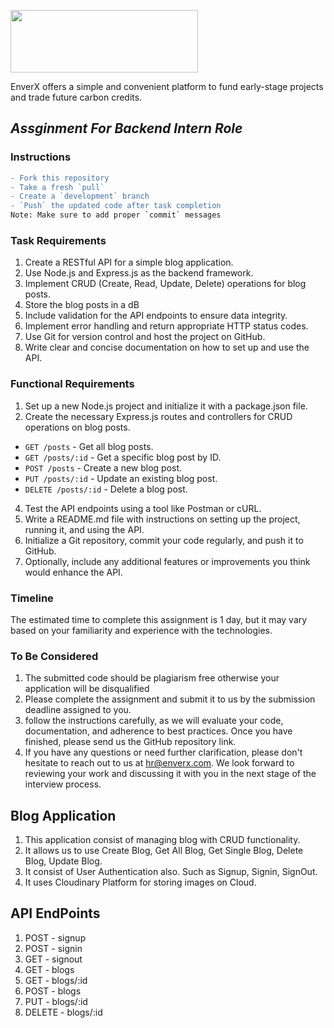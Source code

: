 [<image src="https://iili.io/Hi9giog.png" width="300" height="100">](https://www.enverx.com/)

EnverX offers a simple and convenient platform to fund early-stage projects
and trade future carbon credits.

## _Assginment For Backend Intern Role_

### Instructions
``` diff
- Fork this repository
- Take a fresh `pull`
- Create a `development` branch
- `Push` the updated code after task completion
Note: Make sure to add proper `commit` messages
```

### Task Requirements
1. Create a RESTful API for a simple blog application.
2. Use Node.js and Express.js as the backend framework.
3. Implement CRUD (Create, Read, Update, Delete) operations for blog posts.
4. Store the blog posts in a dB
5. Include validation for the API endpoints to ensure data integrity.
6. Implement error handling and return appropriate HTTP status codes.
7. Use Git for version control and host the project on GitHub.
8. Write clear and concise documentation on how to set up and use the API.

### Functional Requirements
1. Set up a new Node.js project and initialize it with a package.json file.
2. Create the necessary Express.js routes and controllers for CRUD operations on blog posts.

- `GET /posts` - Get all blog posts.
- `GET /posts/:id` - Get a specific blog post by ID.
- `POST /posts` - Create a new blog post.
- `PUT /posts/:id` - Update an existing blog post.
- `DELETE /posts/:id` - Delete a blog post.

4. Test the API endpoints using a tool like Postman or cURL.
5. Write a README.md file with instructions on setting up the project, running it, and using the API.
6. Initialize a Git repository, commit your code regularly, and push it to GitHub.
7. Optionally, include any additional features or improvements you think would enhance the API.

### Timeline
The estimated time to complete this assignment is 1 day, but it may vary based on your familiarity and experience with the technologies.

### To Be Considered
1. The submitted code should be plagiarism free otherwise your application will be disqualified
2. Please complete the assignment and submit it to us by the submission deadline assigned to you. 
3. follow the instructions carefully, as we will evaluate your code, documentation, and adherence to best practices. Once you have finished, please send us the GitHub repository link.
4. If you have any questions or need further clarification, please don't hesitate to reach out to us at hr@enverx.com. We look forward to reviewing your work and discussing it with you in the next stage of the interview process.


## Blog Application
1. This application consist of managing blog with CRUD functionality.
2. It allows us to use Create Blog, Get All Blog, Get Single Blog, Delete Blog, Update Blog. 
3. It consist of User Authentication also. Such as Signup, Signin, SignOut.
4. It uses Cloudinary Platform for storing images on Cloud.

## API EndPoints
1. POST - signup
2. POST - signin
3. GET - signout
4. GET - blogs
5. GET - blogs/:id
6. POST - blogs
7. PUT - blogs/:id
8. DELETE - blogs/:id